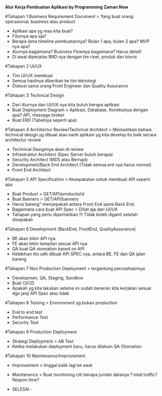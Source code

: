**Alur Kerja Pembuatan Aplikasi by Programming Zaman Now**

#Tahapan 1 Business Requirement Document > Yang buat orang operasional, business atau product
-	Aplikasi apa yg mau kita buat?
-	Fiturnya apa aja? 
-	Berapa lama timeline pembuatannya? Bulan 1 apa, bulan 2 apa? MVP nya apa?
-	Alurnya bagaimana? Business Flownya bagaimana? Harus detail!
-	Di awal diperjelas BRD nya dengan tim riset, produk dan bisnis

#Tahapan 2 UI/UX 
-	Tim UI/UX membuat
-	Semua hasilnya diberikan ke tim teknologi
-	Diskusi sama orang Front Engineer dan Quality Assurance

#Tahapan 3 Technical Design
-	Dari Alurnya dan UI/UX nya kita butuh berapa aplikasi
-	Buat Deployment Diagram > Aplikasi, Database, Koneksinya dengan apa? API, message broker
-	Buat ERD (Tabelnya seperti apa)

#Tahapan 4 Architectur Review/Technical Architect > Memastikan bahwa technical design yg dibuat atau nanti aplikasi yg kita develop itu baik secara architectur review
-	Technical Designnya akan di review
-	Infrastruktur Architect (Spec Server butuh berapa)
-	Security Architect (MD5 atau Berrupt)
-	Development/Back End Architect  (Tidak semua erd nya harus normal)
-	Front End Architect

#Tahapan 5 API Specification > Kesepakatan untuk membuat API seperti apa
-	Buat Product > GET/API/products/id
-	Buat Banners > GET/API/banners
-	Harus bareng” menyepakati antara Front End sama Back End. 
-	Bagaimana cara buat API Spec > Diliat aja dari UI/UX
-	Tahapan yang perlu diperhatikan !!! Tidak boleh diganti setelah disepakati

#Tahapan 6 Development (BackEnd, FrontEnd, QualityAssurance)
-	BE akan bikin API nya
-	FE akan bikin tampilan sesuai API nya
-	QA buat QA otomation based on API 
-	Kelebihan klo udh dibuat API SPEC nya, antara BE, FE dan QA jalan bareng

#Tahapan 7 Non Production Deployment > tergantung perusahaannya
-	Developmen, QA, Staging, Sandbox
-	Buat CI/CD
-	Apakah yg kita lakukan selama ini sudah beneran kita kerjakan sesuai dgn janji API Spec atau tidak

#Tahapan 8 Testing > Environment yg bukan production
-	End to end test 
-	Performance Test
-	Security Test

#Tahapan 9 Production Deployment
-	Strategi Deployment > AB Test
-	Ketika melakukan deployment baru, harus dilakuin QA Otomation

#Tahapan 10 Maintenance/Improvement
-	Improvement > tinggal balik lagi ke awal
-	Maintenance > Buat monitoring cth berapa jumlah datanya ? total traffic? Respon time?

- SELESAI -

